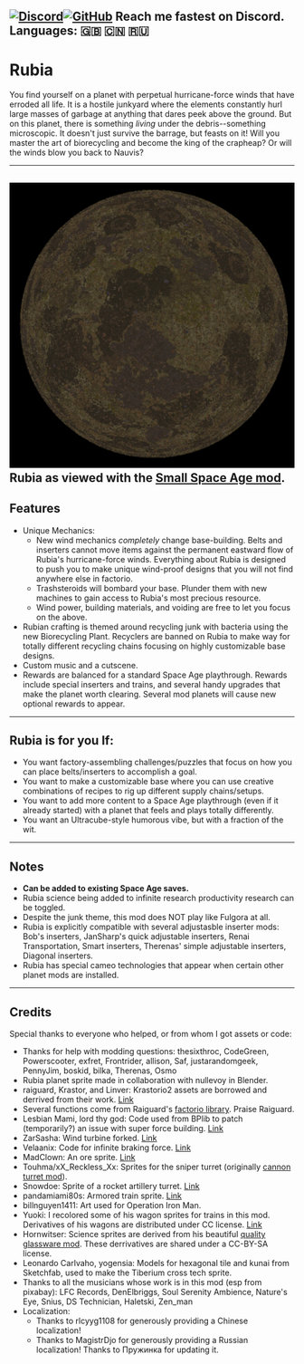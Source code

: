 [![Discord](https://img.shields.io/badge/Discord-%235865F2.svg?style=for-the-badge&logo=discord&logoColor=white)](https://discord.gg/CaDJzEj557)[![GitHub](https://img.shields.io/badge/github-%23121011.svg?style=for-the-badge&logo=github&logoColor=white)](https://github.com/LoupAndSnoop/rubia)
Reach me fastest on Discord.
Languages: 🇬🇧 🇨🇳 🇷🇺
---

# Rubia

You find yourself on a planet with perpetual hurricane-force winds that have erroded all life. It is a hostile junkyard where the elements constantly hurl large masses of garbage at anything that dares peek above the ground. But on this planet, there is something *living* under the debris--something microscopic. It doesn't just survive the barrage, but feasts on it! Will you master the art of biorecycling and become the king of the crapheap? Or will the winds blow you back to Nauvis?


---
![Rubia as viewed from above](https://raw.githubusercontent.com/LoupAndSnoop/rubia-linked-images/refs/heads/main/screenshot-round-rubia-view-512.png)
Rubia as viewed with the [Small Space Age mod](https://mods.factorio.com/mod/Small-Space-Age).
---

## Features

- Unique Mechanics:
    - New wind mechanics *completely* change base-building. Belts and inserters cannot move items against the permanent eastward flow of Rubia's hurricane-force winds. Everything about Rubia is designed to push you to make unique wind-proof designs that you will not find anywhere else in factorio.
    - Trashsteroids will bombard your base. Plunder them with new machines to gain access to Rubia's most precious resource.
    - Wind power, building materials, and voiding are free to let you focus on the above.
- Rubian crafting is themed around recycling junk with bacteria using the new Biorecycling Plant. Recyclers are banned on Rubia to make way for totally different recycling chains focusing on highly customizable base designs.
- Custom music and a cutscene.
- Rewards are balanced for a standard Space Age playthrough. Rewards include special inserters and trains, and several handy upgrades that make the planet worth clearing. Several mod planets will cause new optional rewards to appear.

---

## Rubia is for you If:

- You want factory-assembling challenges/puzzles that focus on how you can place belts/inserters to accomplish a goal.
- You want to make a customizable base where you can use creative combinations of recipes to rig up different supply chains/setups.
- You want to add more content to a Space Age playthrough (even if it already started) with a planet that feels and plays totally differently.
- You want an Ultracube-style humorous vibe, but with a fraction of the wit.

---

## Notes

- **Can be added to existing Space Age saves.**
- Rubia science being added to infinite research productivity research can be toggled.
- Despite the junk theme, this mod does NOT play like Fulgora at all.
- Rubia is explicitly compatible with several adjustasble inserter mods: Bob's inserters, JanSharp's quick adjustable inserters, Renai Transportation, Smart inserters, Therenas' simple adjustable inserters, Diagonal inserters.
- Rubia has special cameo technologies that appear when certain other planet mods are installed.

---

## Credits

Special thanks to everyone who helped, or from whom I got assets or code:

- Thanks for help with modding questions: thesixthroc, CodeGreen, Powerscooter, exfret, Frontrider, allison, Saf, justarandomgeek, PennyJim, boskid, bilka, Therenas, Osmo
- Rubia planet sprite made in collaboration with nullevoy in Blender.
- raiguard, Krastor, and Linver: Krastorio2 assets are borrowed and derrived from their work. [Link](https://mods.factorio.com/mod/Krastorio2Assets)
- Several functions come from Raiguard's [factorio library](https://github.com/factoriolib/flib/tree/2dcdb8f4b97e026f7f21f2f023613b64cc7dbcc8). Praise Raiguard.
-  Lesbian Mami, lord thy god: Code used from BPlib to patch (temporarily?) an issue with super force building. [Link](https://github.com/project-cybersyn/bplib/tree/7151f7ae752fc63418186c31e63903b294fb889a)
- ZarSasha: Wind turbine forked. [Link](https://mods.factorio.com/mod/k2-wind-turbine-zars-fork)
- Velaanix: Code for infinite braking force. [Link](https://mods.factorio.com/mod/InfiniteBraking)
- MadClown: An ore sprite. [Link](https://github.com/Pezzawinkle/MadClowns)
- Touhma/xX_Reckless_Xx: Sprites for the sniper turret (originally [cannon turret mod](https://mods.factorio.com/mod/adjustable_cannon_turret)).
- Snowdoe: Sprite of a rocket artillery turret. [Link](https://mods.factorio.com/mod/doeworks-deer)
- pandamiami80s: Armored train sprite. [Link](https://mods.factorio.com/mod/Armored-train)
- billnguyen1411: Art used for Operation Iron Man.
- Yuoki: I recolored some of his wagon sprites for trains in this mod. Derivatives of his wagons are distributed under CC license. [Link](https://mods.factorio.com/mod/yi_railway)
- Hornwitser: Science sprites are derived from his beautiful [quality glassware mod](https://mods.factorio.com/mod/quality_glassware). These derrivatives are shared under a CC-BY-SA license.
- Leonardo Carlvaho, yogensia: Models for hexagonal tile and kunai from Sketchfab, used to make the Tiberium cross tech sprite.
- Thanks to all the musicians whose work is in this mod (esp from pixabay): LFC Records, DenElbriggs, Soul Serenity Ambience, Nature's Eye, Snius, DS Technician, Haletski, Zen_man
- Localization:
     - Thanks to rlcyyg1108 for generously providing a Chinese localization!
     - Thanks to MagistrDjo for generously providing a Russian localization! Thanks to Пружинка for updating it.